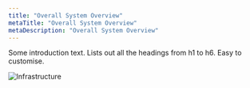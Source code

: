 ```yaml
---
title: "Overall System Overview"
metaTitle: "Overall System Overview"
metaDescription: "Overall System Overview"
---
```


Some introduction text. Lists out all the headings from h1 to h6. Easy to customise.

![Infrastructure](assets/infrastructure.png)
